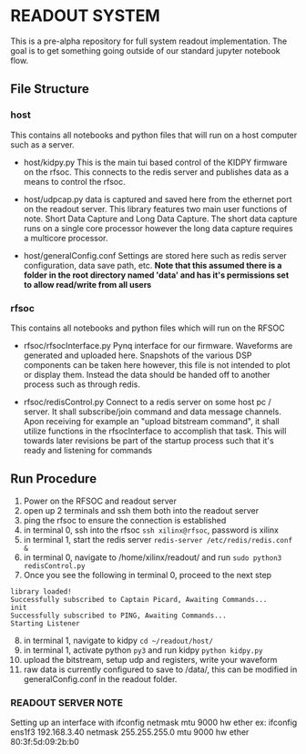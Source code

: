 # READOUT SYSTEM
This is a pre-alpha repository for full system readout implementation. The goal is to get something going outside of
our standard jupyter notebook flow.

## File Structure

### host
This contains all notebooks and python files that will run on a host computer such as a server.

* host/kidpy.py
    This is the main tui based control of the KIDPY firmware on the rfsoc. This connects to the redis server 
    and publishes data as a means to control the rfsoc. 

* host/udpcap.py
    data is captured and saved here from the ethernet port on the readout server. This library features two main
    user functions of note. Short Data Capture and Long Data Capture. The short data capture runs on a single core processor however
    the long data capture requires a multicore processor. 

* host/generalConfig.conf
    Settings are stored here such as redis server configuration, data save path, etc.
    **Note that this assumed there is a folder in the root directory named 'data' and has it's permissions set to allow read/write from all users**

### rfsoc
This contains all notebooks and python files which will run on the RFSOC
 * rfsoc/rfsocInterface.py
    Pynq interface for our firmware. Waveforms are generated and uploaded here. Snapshots of the various DSP components can be taken here however, this
    file is not intended to plot or display them. Instead the data should be handed off to another process such as through redis.

* rfsoc/redisControl.py 
    Connect to a redis server on some host pc / server. It shall subscribe/join command and data message channels.
    Apon receiving for example an "upload bitstream command", it shall utilize functions in the rfsocInterface to accomplish that task.
    This will towards later revisions be part of the startup process such that it's ready and listening for commands

## Run Procedure
1. Power on the RFSOC and readout server
2. open up 2 terminals and ssh them both into the readout server
3. ping the rfsoc to ensure the connection is established
4. in terminal 0, ssh into the rfsoc `ssh xilinx@rfsoc`, password is xilinx
5. in terminal 1, start the redis server `redis-server /etc/redis/redis.conf &`
6. in terminal 0, navigate to /home/xilinx/readout/ and run `sudo python3 redisControl.py`
7. Once you see the following in terminal 0, proceed to the next step

```
library loaded!
Successfully subscribed to Captain Picard, Awaiting Commands...
init
Successfully subscribed to PING, Awaiting Commands...
Starting Listener
```

8. in terminal 1, navigate to kidpy `cd ~/readout/host/`
9. in terminal 1, activate python `py3` and run kidpy `python kidpy.py`
10. upload the bitstream, setup udp and registers, write your waveform
11. raw data is currently configured to save to /data/, this can be modified in generalConfig.conf in the readout
folder.


### READOUT SERVER NOTE
Setting up an interface with
ifconfig <interface> <ip> netmask <addr> mtu 9000 hw ether <mac>
ex: 
    ifconfig ens1f3 192.168.3.40 netmask 255.255.255.0 mtu 9000 hw ether 80:3f:5d:09:2b:b0